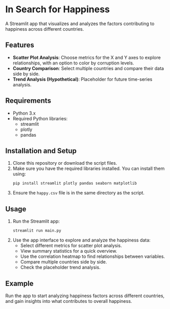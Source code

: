 
# In Search for Happiness

A Streamlit app that visualizes and analyzes the factors contributing to happiness across different countries.

## Features
- **Scatter Plot Analysis**: Choose metrics for the X and Y axes to explore relationships, with an option to color by corruption levels.
- **Country Comparison**: Select multiple countries and compare their data side by side.
- **Trend Analysis (Hypothetical)**: Placeholder for future time-series analysis.

## Requirements
- Python 3.x
- Required Python libraries:
  - streamlit
  - plotly
  - pandas

## Installation and Setup
1. Clone this repository or download the script files.
2. Make sure you have the required libraries installed. You can install them using:
   ```
   pip install streamlit plotly pandas seaborn matplotlib
   ```
3. Ensure the `happy.csv` file is in the same directory as the script.

## Usage
1. Run the Streamlit app:
   ```
   streamlit run main.py
   ```
2. Use the app interface to explore and analyze the happiness data:
   - Select different metrics for scatter plot analysis.
   - View summary statistics for a quick overview.
   - Use the correlation heatmap to find relationships between variables.
   - Compare multiple countries side by side.
   - Check the placeholder trend analysis.

## Example
Run the app to start analyzing happiness factors across different countries, and gain insights into what contributes to overall happiness.

